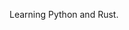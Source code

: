 Learning Python and Rust.

<!---
bnsantoso/bnsantoso is a ✨ special ✨ repository because its `README.md` (this file) appears on your GitHub profile.
You can click the Preview link to take a look at your changes.
--->
